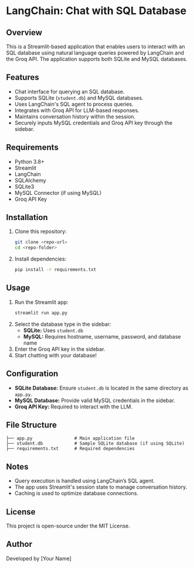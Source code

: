 # LangChain: Chat with SQL Database

## Overview
This is a Streamlit-based application that enables users to interact with an SQL database using natural language queries powered by LangChain and the Groq API. The application supports both SQLite and MySQL databases.

## Features
- Chat interface for querying an SQL database.
- Supports SQLite (`student.db`) and MySQL databases.
- Uses LangChain's SQL agent to process queries.
- Integrates with Groq API for LLM-based responses.
- Maintains conversation history within the session.
- Securely inputs MySQL credentials and Groq API key through the sidebar.

## Requirements
- Python 3.8+
- Streamlit
- LangChain
- SQLAlchemy
- SQLite3
- MySQL Connector (if using MySQL)
- Groq API Key

## Installation
1. Clone this repository:
   ```bash
   git clone <repo-url>
   cd <repo-folder>
   ```
2. Install dependencies:
   ```bash
   pip install -r requirements.txt
   ```

## Usage
1. Run the Streamlit app:
   ```bash
   streamlit run app.py
   ```
2. Select the database type in the sidebar:
   - **SQLite:** Uses `student.db`
   - **MySQL:** Requires hostname, username, password, and database name
3. Enter the Groq API key in the sidebar.
4. Start chatting with your database!

## Configuration
- **SQLite Database:** Ensure `student.db` is located in the same directory as `app.py`.
- **MySQL Database:** Provide valid MySQL credentials in the sidebar.
- **Groq API Key:** Required to interact with the LLM.

## File Structure
```
├── app.py                # Main application file
├── student.db            # Sample SQLite database (if using SQLite)
├── requirements.txt      # Required dependencies
```

## Notes
- Query execution is handled using LangChain’s SQL agent.
- The app uses Streamlit's session state to manage conversation history.
- Caching is used to optimize database connections.

## License
This project is open-source under the MIT License.

## Author
Developed by [Your Name]

